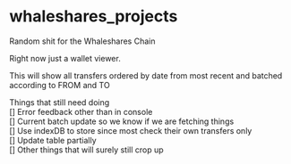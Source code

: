 # whaleshares_projects
Random shit for the Whaleshares Chain<br>

Right now just a wallet viewer.<br>

This will show all transfers ordered by date from most recent and batched according to FROM and TO <br>

Things that still need doing<br>
[] Error feedback other than in console<br>
[] Current batch update so we know if we are fetching things<br>
[] Use indexDB to store since most check their own transfers only<br>
[] Update table partially<br>
[] Other things that will surely still crop up